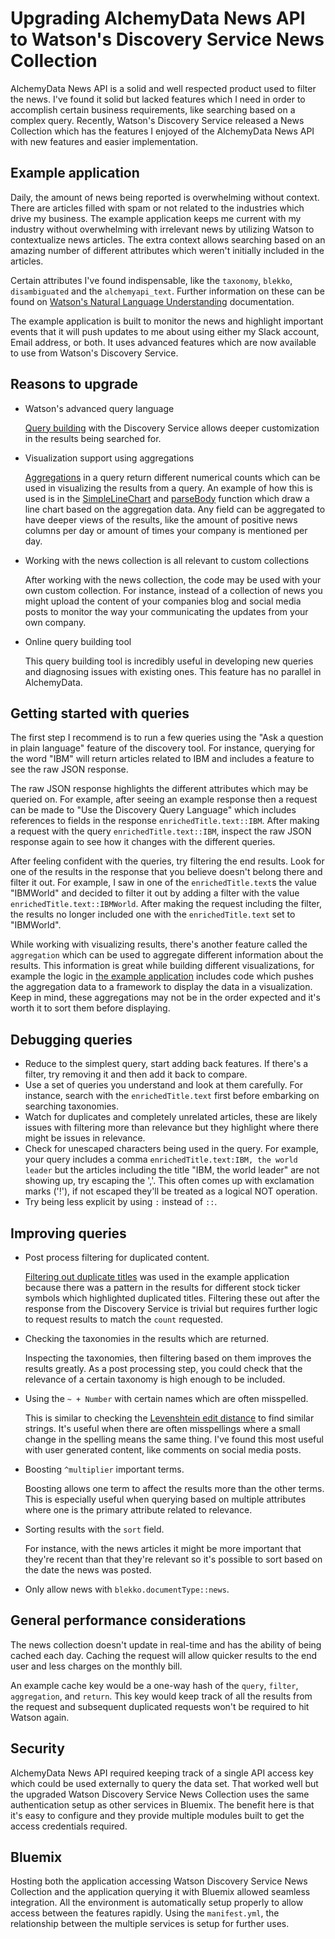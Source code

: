 # Upgrading AlchemyData News API to Watson's Discovery Service News Collection

AlchemyData News API is a solid and well respected product used to filter the news. I've found it solid but lacked features which I need in order to accomplish certain business requirements, like searching based on a complex query. Recently, Watson's Discovery Service released a News Collection which has the features I enjoyed of the AlchemyData News API with new features and easier implementation.

## Example application

Daily, the amount of news being reported is overwhelming without context. There are articles filled with spam or not related to the industries which drive my business. The example application keeps me current with my industry without overwhelming with irrelevant news by utilizing Watson to contextualize news articles. The extra context allows searching based on an amazing number of different attributes which weren't initially included in the articles.

Certain attributes I've found indispensable, like the `taxonomy`, `blekko`, `disambiguated` and the `alchemyapi_text`. Further information on these can be found on [Watson's Natural Language Understanding](https://www.ibm.com/watson/developercloud/doc/natural-language-understanding/) documentation.

The example application is built to monitor the news and highlight important events that it will push updates to me about using either my Slack account, Email address, or both. It uses advanced features which are now available to use from Watson's Discovery Service.

## Reasons to upgrade

* Watson's advanced query language

  [Query building](https://www.ibm.com/watson/developercloud/doc/discovery/query-reference.html#operators) with the Discovery Service allows deeper customization in the results being searched for.

* Visualization support using aggregations

  [Aggregations](https://www.ibm.com/watson/developercloud/doc/discovery/query-reference.html#aggregations) in a query return different numerical counts which can be used in visualizing the results from a query. An example of how this is used is in the [SimpleLineChart](https://github.com/IBM/watson-discovery-news-alerting/blob/2b5f7ed089916a29570fcf605e944df4f097d3da/web/src/components/track.js#L36) and [parseBody](https://github.com/IBM/watson-discovery-news-alerting/blob/2b5f7ed089916a29570fcf605e944df4f097d3da/web/src/components/track.js#L134) function which draw a line chart based on the aggregation data. Any field can be aggregated to have deeper views of the results, like the amount of positive news columns per day or amount of times your company is mentioned per day.

* Working with the news collection is all relevant to custom collections

  After working with the news collection, the code may be used with your own custom collection. For instance, instead of a collection of news you might upload the content of your companies blog and social media posts to monitor the way your communicating the updates from your own company.

* Online query building tool

  This query building tool is incredibly useful in developing new queries and diagnosing issues with existing ones. This feature has no parallel in AlchemyData.

## Getting started with queries

The first step I recommend is to run a few queries using the "Ask a question in plain language" feature of the discovery tool. For instance, querying for the word "IBM" will return articles related to IBM and includes a feature to see the raw JSON response.

The raw JSON response highlights the different attributes which may be queried on. For example, after seeing an example response then a request can be made to "Use the Discovery Query Language" which includes references to fields in the response `enrichedTitle.text::IBM`. After making a request with the query `enrichedTitle.text::IBM`, inspect the raw JSON response again to see how it changes with the different queries.

After feeling confident with the queries, try filtering the end results. Look for one of the results in the response that you believe doesn't belong there and filter it out. For example, I saw in one of the `enrichedTitle.text`s the value "IBMWorld" and decided to filter it out by adding a filter with the value `enrichedTitle.text::IBMWorld`. After making the request including the filter, the results no longer included one with the `enrichedTitle.text` set to "IBMWorld".

While working with visualizing results, there's another feature called the `aggregation` which can be used to aggregate different information about the results. This information is great while building different visualizations, for example the logic in [the example application](https://github.com/IBM/watson-discovery-news-alerting/blob/2b5f7ed089916a29570fcf605e944df4f097d3da/web/src/components/track.js#L134) includes code which pushes the aggregation data to a framework to display the data in a visualization. Keep in mind, these aggregations may not be in the order expected and it's worth it to sort them before displaying.

## Debugging queries

* Reduce to the simplest query, start adding back features. If there's a filter, try removing it and then add it back to compare.
* Use a set of queries you understand and look at them carefully. For instance, search with the `enrichedTitle.text` first before embarking on searching taxonomies.
* Watch for duplicates and completely unrelated articles, these are likely issues with filtering more than relevance but they highlight where there might be issues in relevance.
* Check for unescaped characters being used in the query. For example, your query includes a comma `enrichedTitle.text:IBM, the world leader` but the articles including the title "IBM, the world leader" are not showing up, try escaping the '\,'. This often comes up with exclamation marks ('!'), if not escaped they'll be treated as a logical NOT operation.
* Try being less explicit by using `:` instead of `::`.

## Improving queries

* Post process filtering for duplicated content.

  [Filtering out duplicate titles](https://github.com/IBM/watson-discovery-news-alerting/blob/2b5f7ed089916a29570fcf605e944df4f097d3da/web/src/watson/discovery.js#L186) was used in the example application because there was a pattern in the results for different stock ticker symbols which highlighted duplicated titles. Filtering these out after the response from the Discovery Service is trivial but requires further logic to request results to match the `count` requested.

* Checking the taxonomies in the results which are returned.

  Inspecting the taxonomies, then filtering based on them improves the results greatly. As a post processing step, you could check that the relevance of a certain taxonomy is high enough to be included.

* Using the `~ + Number` with certain names which are often misspelled.

  This is similar to checking the [Levenshtein edit distance](https://en.wikipedia.org/wiki/Levenshtein_distance) to find similar strings. It's useful when there are often misspellings where a small change in the spelling means the same thing. I've found this most useful with user generated content, like comments on social media posts.

* Boosting `^multiplier` important terms.

  Boosting allows one term to affect the results more than the other terms. This is especially useful when querying based on multiple attributes where one is the primary attribute related to relevance.

* Sorting results with the `sort` field.

  For instance, with the news articles it might be more important that they're recent than that they're relevant so it's possible to sort based on the date the news was posted.

* Only allow news with `blekko.documentType::news`.

## General performance considerations

The news collection doesn't update in real-time and has the ability of being cached each day. Caching the request will allow quicker results to the end user and less charges on the monthly bill.

An example cache key would be a one-way hash of the `query`, `filter`, `aggregation`, and `return`. This key would keep track of all the results from the request and subsequent duplicated requests won't be required to hit Watson again.

## Security

AlchemyData News API required keeping track of a single API access key which could be used externally to query the data set. That worked well but the upgraded Watson Discovery Service News Collection uses the same authentication setup as other services in Bluemix. The benefit here is that it's easy to configure and they provide multiple modules built to get the access credentials required.

## Bluemix

Hosting both the application accessing Watson Discovery Service News Collection and the application querying it with Bluemix allowed seamless integration. All the environment is automatically setup properly to allow access between the features rapidly. Using the `manifest.yml`, the relationship between the multiple services is setup for further uses.
